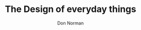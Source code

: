 ---
title: The Design of everyday things
slug: the-design-of-everyday-things
cover: the-design-of-everyday-things.jpeg
author: Don Norman
summary: 'Design doesn’t have to complicated, which is why this guide to human-centered
  design shows that usability is just as important as aesthetics. Even the smartest
  among us can feel inept as we fail to figure out which light switch or oven burner
  to turn on, or whether to push, pull, or slide a door. The fault, argues this ingenious
  — even liberating — book, lies not in ourselves, but in product design that ignores
  the needs of users and the principles of cognitive psychology. The problems range
  from ambiguous and hidden controls to arbitrary relationships between controls and
  functions, coupled with a lack of feedback or other assistance and unreasonable
  demands on memorization. The Design of Everyday Things shows that good, usable design
  is possible. The rules are simple: make things visible, exploit natural relationships
  that couple function and control, and make intelligent use of constraints. The goal:
  guide the user effortlessly to the right action on the right control at the right
  time. The Design of Everyday Things is a powerful primer on how — and why — some
  products satisfy customers while others only frustrate them.'
site: https://www.basicbooks.com/titles/don-norman/the-design-of-everyday-things/9780465050659/
mandatory: false
paths:
- "/competences/comprendre"
- "/competences/concevoir"
- "/competences/exprimer"
- "/competences/entreprendre"
- "/parcours/strategie-de-communication-numerique-et-design-d-experience"
- "/parcours/creation-numerique"
---